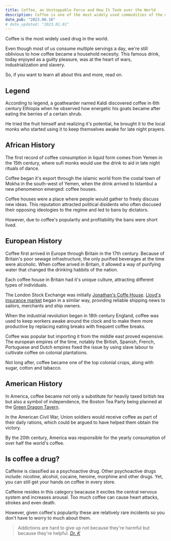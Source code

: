 ```yaml
---
title: Coffee, an Unstoppable Force and How It Took over the World
description: Coffee is one of the most widely used commodities of the modern world, yet most of us are oblivious to it's history.
date_pub: "2023.08.16"
# date_updated: "2023.01.01"
---
```


Coffee is the most widely used drug in the world.

Even though most of us consume multiple servings a day, we're still oblivious to how coffee became a household necesity. This famous drink, today enjoyed as a guilty pleasure, was at the heart of wars, industrialization and slavery.

So, if you want to learn all about this and more, read on.

## Legend

According to legend, a goathearder named Kaldi discovered coffee in 6th century Ethiopia when he observed how energetic his goats became after eating the berries of a certain shrub.

He tried the fruit himself and realizing it's potential, he brought it to the local monks who started using it to keep themselves awake for late night prayers.

## African History

The first record of coffee consumption in liquid form comes from Yemen in the 15th century, where sufi monks would use the drink to aid in late night rituals of dance.

Coffee began it's export through the islamic world from the costal town of Mokha in the south-west of Yemen, when the drink arrived to Istambul a new phenomenon emerged: coffee houses.

Coffee houses were a place where people would gather to freely discuss new ideas. This reputation attracted political disidents who often discused their opposing ideologies to the regime and led to bans by dictators.

However, due to coffee's popularity and profitability the bans were short lived.

## European History

Coffee first arrived in Europe through Britain in the 17th century. Because of Britain's poor sewage infrastructure, the only purified beverages at the time were alcoholic. When coffee arived in Britain, it allowed a way of purifying water that changed the drinking habbits of the nation.

Each coffee house in Britain had it's unique culture, attracting different types of individuals.

The London Stock Exchange was initially [Jonathan's Coffe House](https://www.londonstockexchange.com/discover/lseg/our-history).
[Lloyd's insurance market](https://www.lloyds.com/about-lloyds/history/) began in a similar way, providing reliable shipping news to sailors, merchants and ship owners.

When the industrial revolution began in 18th century England, coffee was used to keep workers awake around the clock and to make them more productive by replacing eating breaks with frequent coffee breaks.

Coffee was popular but importing it from the middle east proved expensive. The european empires of the time, notably the British, Spanish, French, Portuguese and Dutch empires fixed the issue by using slave labour to cultivate coffee on colonial plantations.

Not long after, coffee became one of the top colonial crops, along with sugar, cotton and tabacco.

## American History

In America, coffee became not only a substitute for heavily taxed british tea but also a symbol of independence, the Boston Tea Party being planned at the [Green Dragon Tavern](https://en.wikipedia.org/wiki/Green_Dragon_Tavern).

In the American Civil War, Union soldiers would receive coffee as part of their daily rations, which could be argued to have helped them obtain the victory.

By the 20th century, America was responsible for the yearly consumption of over half the world's coffee.

## Is coffee a drug?

Caffeine is classified as a psychoactive drug. Other psychoactive drugs include: nicotine, alcohol, cocaine, heroine, morphine and other drugs. Yet, you can still get your hands on coffee in every store.

Caffeine resides in this category beacause it excites the central nervous system and increases arousal. Too much coffee can cause heart attacks, strokes and even death.

However, given coffee's popularity these are relatively rare incidents so you don't have to worry to much about them.

> Addictions are hard to give up not because they're harmful but because they're helpful.
> <cite>[Dr. K](https://www.healthygamer.gg/)</cite>
